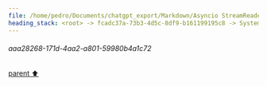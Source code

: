 ```yaml
---
file: /home/pedro/Documents/chatgpt_export/Markdown/Asyncio StreamReader_Writer_ Deep Dive.md
heading_stack: <root> -> fcadc37a-73b3-4d5c-8df9-b161199195c8 -> System -> b74b0f9d-258d-4711-a53e-a6ef4f3e749e -> System -> aaa2d34c-19b8-4a73-87e5-e89cc52880f1 -> User -> e699cc32-2076-4b5d-98e8-d8c8d270498e -> Assistant -> asyncio StreamReader and StreamWriter: A Deep Dive -> StreamReader -> Basics -> Core Methods -> Use Case -> StreamWriter -> Basics -> Core Methods -> Use Case -> Combining StreamReader and StreamWriter -> Buffering and Flow Control -> Exception Handling -> Backpressure Handling -> Stream Adapters -> Conclusion -> aaa2cf71-b96b-4015-b8df-dadb1288a43a -> User -> 7f748aa6-27c6-4794-ad0d-049b6f2f97d5 -> Assistant -> Factors Affecting Overhead -> Quantitative Measures -> aaa28268-171d-4aa2-a801-59980b4a1c72
---
```

###### aaa28268-171d-4aa2-a801-59980b4a1c72
[parent ⬆️](#7f748aa6-27c6-4794-ad0d-049b6f2f97d5)
